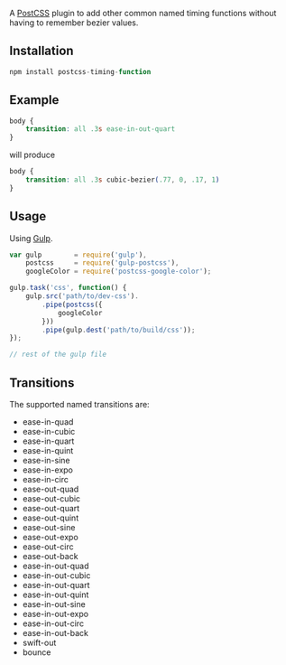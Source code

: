 A [PostCSS] plugin to add other common named timing functions without having to remember bezier values.

[PostCSS]: https://github.com/postcss/postcss
[Gulp]: https://github.com/gulpjs/gulp

## Installation

```js
npm install postcss-timing-function
```

## Example

```css
body {
    transition: all .3s ease-in-out-quart
}
```

will produce

```css
body {
    transition: all .3s cubic-bezier(.77, 0, .17, 1)
}
```

## Usage

Using [Gulp].

```js
var gulp        = require('gulp'),
    postcss     = require('gulp-postcss'),
    googleColor = require('postcss-google-color');

gulp.task('css', function() {
    gulp.src('path/to/dev-css').
        .pipe(postcss({
            googleColor
        }))
        .pipe(gulp.dest('path/to/build/css'));
});

// rest of the gulp file
```

## Transitions

The supported named transitions are:

* ease-in-quad
* ease-in-cubic
* ease-in-quart
* ease-in-quint
* ease-in-sine
* ease-in-expo
* ease-in-circ
* ease-out-quad
* ease-out-cubic
* ease-out-quart
* ease-out-quint
* ease-out-sine
* ease-out-expo
* ease-out-circ
* ease-out-back
* ease-in-out-quad
* ease-in-out-cubic
* ease-in-out-quart
* ease-in-out-quint
* ease-in-out-sine
* ease-in-out-expo
* ease-in-out-circ
* ease-in-out-back
* swift-out
* bounce
